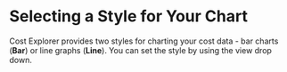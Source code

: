 # Selecting a Style for Your Chart<a name="chartstyle"></a>

Cost Explorer provides two styles for charting your cost data \- bar charts \(**Bar**\) or line graphs \(**Line**\)\. You can set the style by using the view drop down\. 